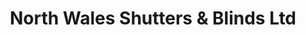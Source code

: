 ---
title: "North Wales Shutters & Blinds Ltd"
url: /dyserth/north-wales-shutters-and-blinds-ltd/
shop: shop
---